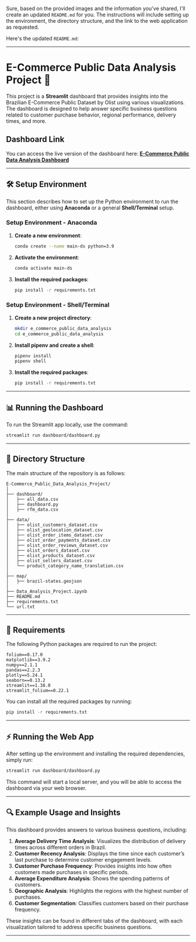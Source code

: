 Sure, based on the provided images and the information you've shared, I'll create an updated `README.md` for you. The instructions will include setting up the environment, the directory structure, and the link to the web application as requested.

Here's the updated `README.md`:

---

# E-Commerce Public Data Analysis Project 🌟

This project is a **Streamlit** dashboard that provides insights into the Brazilian E-Commerce Public Dataset by Olist using various visualizations. The dashboard is designed to help answer specific business questions related to customer purchase behavior, regional performance, delivery times, and more.

## Dashboard Link
You can access the live version of the dashboard here:
**[E-Commerce Public Data Analysis Dashboard](https://e-commerce-public-data-analysis-project.streamlit.app/)**

---

## 🛠 Setup Environment

This section describes how to set up the Python environment to run the dashboard, either using **Anaconda** or a general **Shell/Terminal** setup.

### Setup Environment - Anaconda
1. **Create a new environment**:
   ```sh
   conda create --name main-ds python=3.9
   ```
2. **Activate the environment**:
   ```sh
   conda activate main-ds
   ```
3. **Install the required packages**:
   ```sh
   pip install -r requirements.txt
   ```

### Setup Environment - Shell/Terminal
1. **Create a new project directory**:
   ```sh
   mkdir e_commerce_public_data_analysis
   cd e_commerce_public_data_analysis
   ```
2. **Install pipenv and create a shell**:
   ```sh
   pipenv install
   pipenv shell
   ```
3. **Install the required packages**:
   ```sh
   pip install -r requirements.txt
   ```

---

## 📊 Running the Dashboard

To run the Streamlit app locally, use the command:

```sh
streamlit run dashboard/dashboard.py
```

---

## 📂 Directory Structure

The main structure of the repository is as follows:

```
E-Commerce_Public_Data_Analysis_Project/
│
├── dashboard/
│   ├── all_data.csv
│   ├── dashboard.py
│   ├── rfm_data.csv
│
├── data/
│   ├── olist_customers_dataset.csv
│   ├── olist_geolocation_dataset.csv
│   ├── olist_order_items_dataset.csv
│   ├── olist_order_payments_dataset.csv
│   ├── olist_order_reviews_dataset.csv
│   ├── olist_orders_dataset.csv
│   ├── olist_products_dataset.csv
│   ├── olist_sellers_dataset.csv
│   └── product_category_name_translation.csv
│
├── map/
│   ├── brazil-states.geojson
│
├── Data_Analysis_Project.ipynb
├── README.md
├── requirements.txt
└── url.txt
```

---

## 📜 Requirements

The following Python packages are required to run the project:

```plaintext
folium==0.17.0
matplotlib==3.9.2
numpy==2.1.1
pandas==2.2.3
plotly==5.24.1
seaborn==0.13.2
streamlit==1.38.0
streamlit_folium==0.22.1
```

You can install all the required packages by running:

```sh
pip install -r requirements.txt
```

---

## ⚡ Running the Web App

After setting up the environment and installing the required dependencies, simply run:

```sh
streamlit run dashboard/dashboard.py
```

This command will start a local server, and you will be able to access the dashboard via your web browser.

---

## 🔍 Example Usage and Insights

This dashboard provides answers to various business questions, including:

1. **Average Delivery Time Analysis**: Visualizes the distribution of delivery times across different orders in Brazil.
2. **Customer Recency Analysis**: Displays the time since each customer’s last purchase to determine customer engagement levels.
3. **Customer Purchase Frequency**: Provides insights into how often customers made purchases in specific periods.
4. **Average Expenditure Analysis**: Shows the spending patterns of customers.
5. **Geographic Analysis**: Highlights the regions with the highest number of purchases.
6. **Customer Segmentation**: Classifies customers based on their purchase frequency.

These insights can be found in different tabs of the dashboard, with each visualization tailored to address specific business questions.

---